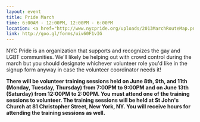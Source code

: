 ```yaml
---
layout: event
title: Pride March
time: 6:00AM - 12:00PM, 12:00PM - 6:00PM
location: <a href="http://www.nycpride.org/uploads/2013MarchRouteMap.png">Manhattan</a>
link: http://goo.gl/forms/uiv60F1vIG
---
```

NYC Pride is an organization that supports and recognizes the gay and LGBT communities. We'll likely be helping out with crowd control during the march but you should designate whichever volunteer role you'd like in the signup form anyway in case the volunteer coordinator needs it!

**There will be volunteer training sessions held on June 8th, 9th, and 11th (Monday, Tuesday, Thursday) from 7:00PM to 9:00PM and on June 13th (Saturday) from 12:00PM to 2:00PM. You must attend one of the training sessions to volunteer. The training sessions will be held at St John's Church at 81 Christopher Street, New York, NY. You will receive hours for attending the training sessions as well.**